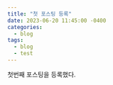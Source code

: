 ```yaml
---
title: "첫 포스팅 등록"
date: 2023-06-20 11:45:00 -0400
categories:
  - blog
tags:
  - blog
  - test
---
```

첫번째 포스팅을 등록했다.
